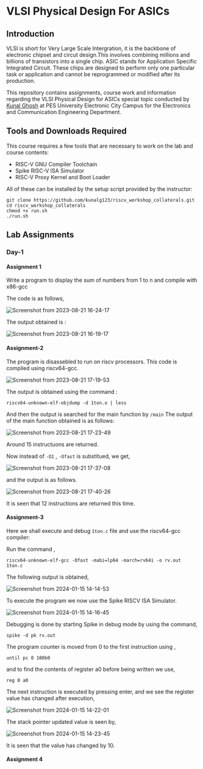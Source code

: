 # VLSI Physical Design For ASICs

## Introduction
VLSI is short for Very Large Scale Intergration, it is the backbone of electronic chipset and circut design.This involves combining millions and billions of transistors into a single chip.
ASIC stands for Application Specific Integrated Circuit. These chips are designed to perform only one particular task or application and cannot be reprogrammed or modified after its production.

This repository contains assignments, course work and information regarding the VLSI Physical Design for ASICs special topic conducted by [Kunal Ghosh](https://in.linkedin.com/in/kunal-ghosh-vlsisystemdesign-com-28084836?challengeId=AQFOE-8XWqvDuQAAAYoTpyzxq1afC_Nxqc_dZ94UOZth6AanND2-gAFCOIj8R3y0DMvnaTTmTFI7aKc-LSG02Hywcef8bxZSpg&submissionId=4563a283-6122-7d17-96c4-cca25ab22f22&challengeSource=AgEFo5oprL5AWwAAAYoTp4ZZHOyILiBZK_2PRvWstoMYK7pvKzJMdcHXAziDDsE&challegeType=AgFPGaInMEcw5wAAAYoTp4Zc1PMIhi6R2bACXVZ77SGGmdi-Xvh6dLM&memberId=AgHb4FI9TN1n0gAAAYoTp4Zf8VGMv0VqEBsKP6Fg99QBV0U&recognizeDevice=AgFeN_2mMINCIAAAAYoTp4Zj_9GbyKDu-JtCCfHIqIeS-azOH4Qt) at PES University Electronic City Campus for the Electronics and Communication Engineering Department.

## Tools and Downloads Required 
This course requires a few tools that are necessary to work on the lab and course contents:
- RISC-V GNU Compiler Toolchain
- Spike RISC-V ISA Simulator
- RISC-V Proxy Kernel and Boot Loader

All of these can be installed by the setup script provided by the instructor:
```
git clone https://github.com/kunalg123/riscv_workshop_collaterals.git
cd riscv_workshop_collaterals
chmod +x run.sh 
./run.sh
```
## Lab Assignments
### Day-1
#### Assignment 1
Write a program to display the sum of numbers from 1 to n and compile with x86-gcc

The code is as follows, 


![Screenshot from 2023-08-21 16-24-17](https://github.com/CinnamonSandwich/VLSI-Physical-Design-/assets/92498341/d3f8f752-cc79-42e3-b07b-5357b8256a97)



The output obtained is : 


![Screenshot from 2023-08-21 16-19-17](https://github.com/CinnamonSandwich/VLSI-Physical-Design-/assets/92498341/1810a794-fd5f-4c3a-84f2-74b75a565c81)


#### Assignment-2
The program is disassebled to run on riscv processors. This code is compiled using riscv64-gcc.




![Screenshot from 2023-08-21 17-19-53](https://github.com/CinnamonSandwich/VLSI-Physical-Design-/assets/92498341/77328cbf-1773-4a4d-8c95-f1f62e06f5a9)



The output is obtained using the command :
```
riscv64-unknown-elf-objdump -d 1ton.o | less
```
And then the output is searched for the main function by ```/main```
The output of the main function obtained is as follows:










![Screenshot from 2023-08-21 17-23-49](https://github.com/CinnamonSandwich/VLSI-Physical-Design-/assets/92498341/3d11e323-f233-4d4a-beef-9bbdbb6429d5)





Around 15 instructuons are returned.

Now instead of ```-O1``` , ```-Ofast``` is substitued,
we get,




![Screenshot from 2023-08-21 17-37-08](https://github.com/CinnamonSandwich/VLSI-Physical-Design-/assets/92498341/347e056c-6bc9-4721-b6d1-de2d5ad54316)


and the output is as follows.




![Screenshot from 2023-08-21 17-40-26](https://github.com/CinnamonSandwich/VLSI-Physical-Design-/assets/92498341/90c8fd9c-0cbf-4e8a-ad91-2ea943cd0276)


It is seen that 12 instructions are returned this time.


#### Assignment-3

Here we shall execute and debug ```1ton.c``` file and use the riscv64-gcc compiler:

Run the command ,
```
riscv64-unknown-elf-gcc -Ofast -mabi=lp64 -march=rv64i -o rv.out 1ton.c
```

The following output is obtained,
 
![Screenshot from 2024-01-15 14-14-53](https://github.com/CinnamonSandwich/VLSI-Physical-Design-/assets/92498341/24d9e559-ffa2-451b-8d07-39a275bf2947)

To execute the program we now use the Spike RISCV ISA Simulator.

![Screenshot from 2024-01-15 14-16-45](https://github.com/CinnamonSandwich/VLSI-Physical-Design-/assets/92498341/2b91bb6e-9af2-4e59-8d25-c5f8d0c8ae22)

Debugging is done by starting Spike in debug mode by using the command,
```
spike -d pk rv.out
```
 The program counter is moved from 0 to the first instruction using ,
 ```
until pc 0 100b0
```
and to find the contents of register a0 before being written we use,
```
reg 0 a0
```

The next instruction is executed by pressing enter,
and we see the register value has changed after execution,

![Screenshot from 2024-01-15 14-22-01](https://github.com/CinnamonSandwich/VLSI-Physical-Design-/assets/92498341/cb2752c0-09dd-4e04-a393-ec2976be0bd6)

The stack pointer updated value is seen by,

![Screenshot from 2024-01-15 14-23-45](https://github.com/CinnamonSandwich/VLSI-Physical-Design-/assets/92498341/f3aafff7-3ce2-44d1-9053-a32e8e89f3e3)

It is seen that the value has changed by 10.

#### Assignment 4




















